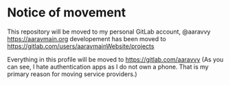  # Notice of movement
This repository will be moved to my personal GitLab account, @aaravvy
https://aaravmain.org developement has been moved to https://gitlab.com/users/aaravmainWebsite/projects

Everything in this profile will be moved to https://gitlab.com/aaravvy
(As you can see, I hate authentication apps as I do not own a phone. That is my primary reason for moving service providers.)